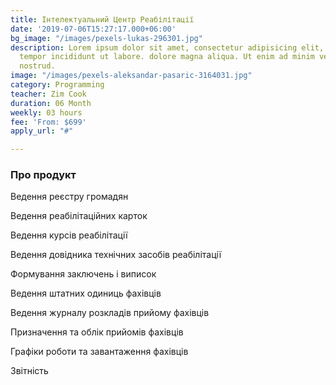 ```yaml
---
title: Інтелектуальний Центр Реабілітації
date: '2019-07-06T15:27:17.000+06:00'
bg_image: "/images/pexels-lukas-296301.jpg"
description: Lorem ipsum dolor sit amet, consectetur adipisicing elit, sed do eiusmod
  tempor incididunt ut labore. dolore magna aliqua. Ut enim ad minim veniam, quis
  nostrud.
image: "/images/pexels-aleksandar-pasaric-3164031.jpg"
category: Programming
teacher: Zim Cook
duration: 06 Month
weekly: 03 hours
fee: 'From: $699'
apply_url: "#"

---
```

### Про продукт

Ведення реєстру громадян

Ведення реабілітаційних карток

Ведення курсів реабілітації

Ведення довідника технічних засобів реабілітації

Формування заключень і виписок

Ведення штатних одиниць фахівців

Ведення журналу розкладів прийому фахівців

Призначення та облік прийомів фахівців

Графіки роботи та завантаження фахівців

Звітність